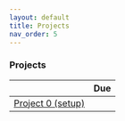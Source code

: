 ```yaml
---
layout: default 
title: Projects 
nav_order: 5
---
```



### Projects 

|                   |    Due                |
|:------------------|:----------------------|
| [Project 0 (setup)](Projects/P0-setup.md) |             |





